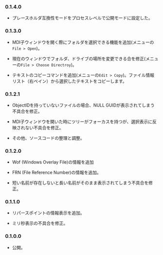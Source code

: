 ### 0.1.4.0

- プレースホルダ互換性モードをプロセスレベルで公開モードに設定した。

### 0.1.3.0

- MDI子ウィンドウを開く際にフォルダを選択できる機能を追加(メニューの`File > Open`)。

- 現在のウィンドウでフォルダ、ドライブの場所を変更できる合を修正(メニューの`File > Choose Directroy`)。

- テキストのコピーコマンドを追加(メニューの`Edit > Copy`)。ファイル情報リスト（右ペイン）から選択したテキストをコピーします。

### 0.1.2.1

- ObjectIDを持っていないファイルの場合、NULL GUIDが表示されてしまう不具合を修正。

- MDI子ウィンドウを開いた時にツリーがフォーカスを持つが、選択表示に反映されない不具合を修正。

- その他、ソースコードの整理と調整。

### 0.1.2.0

- Wof (Windows Overlay File)の情報を追加

- FRN (File Reference Number)の情報を追加。

- 短い名前が存在しないと長い名前がそのまま表示されてしまう不具合を修正。

### 0.1.1.0

- リパースポイントの情報表示を追加。

- ミリ秒表示の不具合を修正。

### 0.1.0.0

- 公開。
